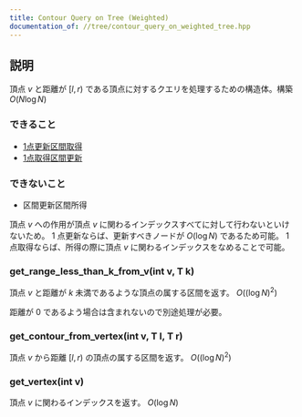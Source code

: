 ```yaml
---
title: Contour Query on Tree (Weighted)
documentation_of: //tree/contour_query_on_weighted_tree.hpp
---
```


## 説明

頂点 $v$ と距離が $[l, r)$ である頂点に対するクエリを処理するための構造体。構築 $O(N\log{N})$

### できること

- [1点更新区間取得](https://judge.yosupo.jp/problem/vertex_add_range_contour_sum_on_tree)
- [1点取得区間更新](https://judge.yosupo.jp/problem/vertex_get_range_contour_add_on_tree)

### できないこと

- 区間更新区間所得

頂点 $v$ への作用が頂点 $v$ に関わるインデックスすべてに対して行わないといけないため。 $1$ 点更新ならば、更新すべきノードが $O(\log{N})$ であるため可能。 $1$ 点取得ならば、所得の際に頂点 $v$ に関わるインデックスをなめることで可能。

### get_range_less_than_k_from_v(int v, T k)

頂点 $v$ と距離が $k$ 未満であるような頂点の属する区間を返す。 $O((\log{N})^2)$

距離が $0$ であるよう場合は含まれないので別途処理が必要。

### get_contour_from_vertex(int v, T l, T r)

頂点 $v$ から距離 $[l, r)$ の頂点の属する区間を返す。 $O((\log{N})^2)$

### get_vertex(int v)

頂点 $v$ に関わるインデックスを返す。 $O(\log{N})$
